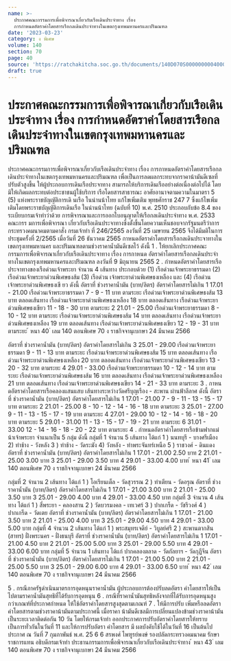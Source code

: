 ```yaml
---
name: >-
  ประกาศคณะกรรมการเพื่อพิจารณาเกี่ยวกับเรือเดินประจำทาง เรื่อง
  การกำหนดอัตราค่าโดยสารเรือกลเดินประจำทางในเขตกรุงเทพมหานครและปริมณฑล
date: '2023-03-23'
category: ง พิเศษ
volume: 140
section: 70
page: 40
source: 'https://ratchakitcha.soc.go.th/documents/140D070S0000000004000.pdf'
draft: true
---
```


# ประกาศคณะกรรมการเพื่อพิจารณาเกี่ยวกับเรือเดินประจำทาง เรื่อง การกำหนดอัตราค่าโดยสารเรือกลเดินประจำทางในเขตกรุงเทพมหานครและปริมณฑล

ประกาศคณะกรรมการเพื่อพิจารณาเกี่ยวกับเรือเดินประจำทาง เรื่อง การกาหนดอัตราค่าโดยสารเรือกลเดินประจำทางในเขตกรุงเทพมหานครและปริมณฑล เพื่อเป็นการลดผลกระทบจากราคาน้ามันดีเซลที่ปรับตัวสูงขึ้น ให้ผู้ประกอบการเดินเรือประจาทาง สามารถให้บริการเดินเรืออย่างต่อเนื่องต่อไปได้ โดยมิให้เกิดผลกระทบต่อประชาชนผู้ใช้บริการ เรือโดยสารสาธารณะ อาศัยอานาจตามความในมาตรา 5 (5) แห่งพระราชบัญญัติการเดิ นเรือ ในน่านน้าไทย แก้ไขเพิ่มเติม พุทธศักราช 247 7 ซึ่งแก้ไขเพิ่มเติมโดยพระราชบัญญัติการเดินเรือ ในน่านน้าไทย (ฉบับที่ 10) พ.ศ. 2510 ประกอบกับข้อ 8.4 ของระเบียบกรมเจ้าท่าว่าด้วย การพิจารณาและการออกใบอนุญาตให้เรือกลเดินประจำทาง พ.ศ. 2533 คณะกรร มการเพื่อพิจารณา เกี่ยวกับเรือเดินประจาทางซึ่งตั้งขึ้นโดยความเห็นชอบจากรัฐมนตรีว่าการกระทรวงคมนาคมตามคาสั่ง กรมเจ้าท่า ที่ 246/2565 ลงวันที่ 25 เมษายน 2565 จึงได้มีมติในการประชุมครั้งที่ 2/2565 เมื่อวันที่ 26 ธันวาคม 2565 กาหนดอัตราค่าโดยสารเรือกลเดินประจาทางในเขตกรุงเทพมหานคร และปริมณฑลตามช่วงราคาน้ำมันดีเซลไว้ ดังนี้ 1 . ให้ยกเลิกประกาศคณะกรรมการเพื่อพิจารณาเกี่ยวกับเรือเดินประจาทาง เรื่อง การกาหนด อัตราค่าโดยสารเรือกลเดินประจำทางในเขตกรุงเทพมหานครและปริมณฑล ลงวันที่ 9 มิถุนายน 2565 2 . กำหนดอัตราค่าโดยสารเรือประจาทางของเรือด่วนเจ้าพระยา จำนวน 4 เส้นทาง ประกอบด้วย (1) เรือด่วนเจ้าพระยาธรรมดา (2) เรือด่วนเจ้าพระยาด่วนพิเศษธงส้ม (3) เรือด่วน เจ้าพระยาด่วนพิเศษธงเหลือง และ (4) เรือด่วนเจ้าพระยาด่วนพิเศษธงเขี ยว ดังนี้ อัตราที่ ช่วงราคาน้ำมัน (บาท/ลิตร) อัตราค่าโดยสารไม่เกิน 1 17.01 - 21.00 เรือด่วนเจ้าพระยาธรรมดา 7 - 9 - 11 บาท ตามระยะ เรือด่วนเจ้าพระยาด่วนพิเศษธงส้ม 13 บาท ตลอดเส้นทาง เรือด่วนเจ้าพระยาด่วนพิเศษธงเหลือง 18 บาท ตลอดเส้นทาง เรือด่วนเจ้าพระยาด่วนพิเศษธงเขียว 11 - 18 - 30 บาท ตามระยะ 2 21.01 - 25.00 เรือด่วนเจ้าพระยาธรรมดา 8 - 10 - 12 บาท ตามระยะ เรือด่วนเจ้าพระยาด่วนพิเศษธงส้ม 14 บาท ตลอดเส้นทาง เรือด่วนเจ้าพระยาด่วนพิเศษธงเหลือง 19 บาท ตลอดเส้นทาง เรือด่วนเจ้าพระยาด่วนพิเศษธงเขียว 12 - 19 - 31 บาท ตามระยะ ้ หนา 40 ่ เลม 140 ตอนพิเศษ 70 ง ราชกิจจานุเบกษา 24 มีนาคม 2566

อัตราที่ ช่วงราคาน้ำมัน (บาท/ลิตร) อัตราค่าโดยสารไม่เกิน 3 25.01 - 29.00 เรือด่วนเจ้าพระยาธรรมดา 9 - 11 - 13 บาท ตามระยะ เรือด่วนเจ้าพระยาด่วนพิเศษธงส้ม 15 บาท ตลอดเส้นทาง เรือด่วนเจ้าพระยาด่วนพิเศษธงเหลือง 20 บาท ตลอดเส้นทาง เรือด่วนเจ้าพระยาด่วนพิเศษธงเขียว 13 - 20 - 32 บาท ตามระยะ 4 29.01 - 33.00 เรือด่วนเจ้าพระยาธรรมดา 10 - 12 - 14 บาท ตามระยะ เรือด่วนเจ้าพระยาด่วนพิเศษธงส้ม 16 บาท ตลอดเส้นทาง เรือด่วนเจ้าพระยาด่วนพิเศษธงเหลือง 21 บาท ตลอดเส้นทาง เรือด่วนเจ้าพระยาด่วนพิเศษธงเขียว 14 - 21 - 33 บาท ตามระยะ 3 . กาหนดอัตราค่าโดยสารเรือคลองแสนแสบ เส้นทางระหว่างวัดศรีบุญเรือง - สะพาน ผ่านฟ้าลีลาศ ดังนี้ อัตราที่ ช่วงราคาน้ำมัน (บาท/ลิตร) อัตราค่าโดยสารไม่เกิน 1 17.01 - 21.00 7 - 9 - 11 - 13 - 15 - 17 บาท ตามระยะ 2 21.01 - 25.00 8 - 10 - 12 - 14 - 16 - 18 บาท ตามระยะ 3 25.01 - 27.00 9 - 11 - 13 - 15 - 17 - 19 บาท ตามระยะ 4 27.01 - 29.00 10 - 12 - 14 - 16 - 18 - 20 บาท ตามระยะ 5 29.01 - 31.00 11 - 13 - 15 - 17 - 19 - 21 บาท ตามระยะ 6 31.01 - 33.00 12 - 14 - 16 - 18 - 20 - 22 บาท ตามระยะ 4 . กำหนดอัตราค่าโดยสารเรือข้ามฟากแม่น้าเจ้าพระยา จำแนกเป็น 5 กลุ่ม ดังนี้ กลุ่มที่ 1 จำนวน 5 เส้นทาง ได้แก่ 1 ) นนทบุรี - บางศรีเมือง 2) ท่าช้าง - วังหลัง 3 ) ท่าช้าง - วัดระฆัง 4) วังหลัง - ท่าพระจันทร์เหนือ 5 ) ราชวงศ์ - ดินแดง อัตราที่ ช่วงราคาน้ำมัน (บาท/ลิตร) อัตราค่าโดยสารไม่เกิน 1 17.01 - 21.00 2.50 บาท 2 21.01 - 25.00 3.00 บาท 3 25.01 - 29.00 3.50 บาท 4 29.01 - 33.00 4.00 บาท ้ หนา 41 ่ เลม 140 ตอนพิเศษ 70 ง ราชกิจจานุเบกษา 24 มีนาคม 2566

กลุ่มที่ 2 จำนวน 2 เส้นทาง ได้แก่ 1 ) โอเรียนเต็ล - วัดสุวรรณ 2 ) ท่าเตียน - วัดอรุณ อัตราที่ ช่วงราคาน้ำมัน (บาท/ลิตร) อัตราค่าโดยสารไม่เกิน 1 17.01 - 21.00 3.00 บาท 2 21.01 - 25.00 3.50 บาท 3 25.01 - 29.00 4.00 บาท 4 29.01 - 33.00 4.50 บาท กลุ่มที่ 3 จำนวน 4 เส้นทาง ได้แก่ 1 ) สี่พระยา - คลองสาน 2 ) วัดบวรมงคล - เทเวศร์ 3 ) ปากเกร็ด - วัชรีวงศ์ 4 ) ปากเกร็ด - วัดเตย อัตราที่ ช่วงราคาน้ำมัน (บาท/ลิตร) อัตราค่าโดยสารไม่เกิน 1 17.01 - 21.00 3.50 บาท 2 21.01 - 25.00 4.00 บาท 3 25.01 - 29.00 4.50 บาท 4 29.01 - 33.00 5.00 บาท กลุ่มที่ 4 จำนวน 2 เส้นทาง ได้แก่ 1 ) พระสมุทรเจดีย์ - วิบูลย์ศรี 2 ) สะพานตากสิน (สาทร) ฝั่งพระนคร - ฝั่งธนบุรี อัตราที่ ช่วงราคาน้ำมัน (บาท/ลิตร) อัตราค่าโดยสารไม่เกิน 1 17.01 - 21.00 4.50 บาท 2 21.01 - 25.00 5.00 บาท 3 25.01 - 29.00 5.50 บาท 4 29.01 - 33.00 6.00 บาท กลุ่มที่ 5 จำนวน 1 เส้นทาง ได้แก่ ปากคลองตลาด - วัดกัลยาฯ - วัดกุฎีจีน อัตราที่ ช่วงราคาน้ำมัน (บาท/ลิตร) อัตราค่าโดยสารไม่เกิน 1 17.01 - 21.00 5.00 บาท 2 21.01 - 25.00 5.50 บาท 3 25.01 - 29.00 6.00 บาท 4 29.01 - 33.00 6.50 บาท ้ หนา 42 ่ เลม 140 ตอนพิเศษ 70 ง ราชกิจจานุเบกษา 24 มีนาคม 2566

5 . กรณีภาครัฐดำเนินมาตรการอุดหนุนราคาน้ำมัน ผู้ประกอบการต้องปรับลดอัตรา ค่าโดยสารให้เป็นไปตามราคาน้ำมันสุทธิที่ได้รับการอุดหนุน 6 . กรณีที่ราคาน้ำมันสุทธิหลังจากที่ได้รับการอุดหนุนสูงกว่าเกณฑ์ที่ประกาศกำหนด ให้ใช้อัตราค่าโดยสารสูงสุดตามเกณฑ์ 7 . ให้มีการปรับ เพิ่มหรือลดอัตราค่าโดยสารตามช่วงราคาน้ามันตามประกาศนี้ เมื่อราคา น้ามันดีเซลมีการเปลี่ยนแปลงข้ามช่วงราคาน้ามันเป็นระยะเวลาติดต่อกัน 10 วัน โดยให้กรมเจ้าท่า ออกประกาศการปรับอัตราค่าโดยสารให้ทราบเป็นการทั่วกันในวันที่ 11 และให้การปรับอัตรา ค่าโดยสาร มี ผลบังคับใช้ได้ในวันที่ 16 เป็นต้นไป ประกาศ ณ วันที่ 7 กุมภาพันธ์ พ.ศ. 25 6 6 สรพงศ์ ไพฑูรย์พงษ์ รองปลัดกระทรวงคมนาคม รักษาราชการแทน อธิบดีกรมเจ้าท่า ประธานกรรมการเพื่อพิจารณาเกี่ยวกับเรือเดินประจำทาง ้ หนา 43 ่ เลม 140 ตอนพิเศษ 70 ง ราชกิจจานุเบกษา 24 มีนาคม 2566
